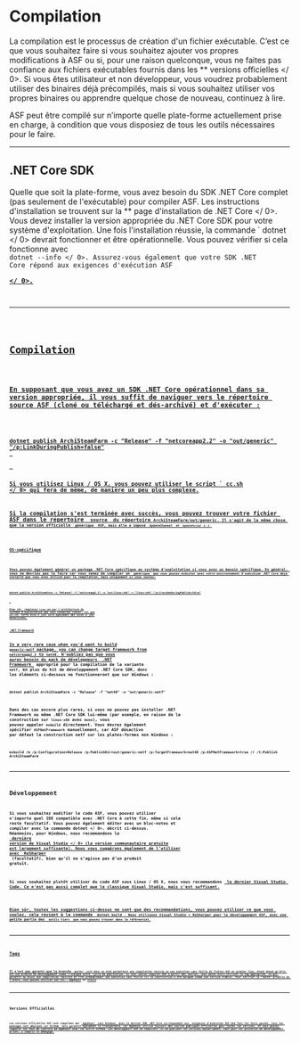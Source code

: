 # Compilation

La compilation est le processus de création d'un fichier exécutable. C’est ce que vous souhaitez faire si vous souhaitez ajouter vos propres modifications à ASF ou si, pour une raison quelconque, vous ne faites pas confiance aux fichiers exécutables fournis dans les ** versions officielles </ 0>. Si vous êtes utilisateur et non développeur, vous voudrez probablement utiliser des binaires déjà précompilés, mais si vous souhaitez utiliser vos propres binaires ou apprendre quelque chose de nouveau, continuez à lire.</p> 

ASF peut être compilé sur n’importe quelle plate-forme actuellement prise en charge, à condition que vous disposiez de tous les outils nécessaires pour le faire.

* * *

## .NET Core SDK

Quelle que soit la plate-forme, vous avez besoin du SDK .NET Core complet (pas seulement de l'exécutable) pour compiler ASF. Les instructions d'installation se trouvent sur la ** page d'installation de .NET Core </ 0>. Vous devez installer la version appropriée du .NET Core SDK pour votre système d'exploitation. Une fois l'installation réussie, la commande ` dotnet </ 0> devrait fonctionner et être opérationnelle. Vous pouvez vérifier si cela fonctionne avec <code> dotnet --info </ 0>. Assurez-vous également que votre SDK .NET Core répond aux exigences d'exécution ASF <strong><a href="https://github.com/JustArchiNET/ArchiSteamFarm/wiki/Compatibility#runtime-requirements"> </ 0>.</p>

<hr />

<h2>Compilation</h2>

<p>En supposant que vous avez un SDK .NET Core opérationnel dans sa version appropriée, il vous suffit de naviguer vers le répertoire source ASF (cloné ou téléchargé et dés-archivé) et d'exécuter :</p>

<pre><code class="shell">dotnet publish ArchiSteamFarm -c "Release" -f "netcoreapp2.2" -o "out/generic" "/p:LinkDuringPublish=false"
`</pre> 

Si vous utilisez Linux / OS X, vous pouvez utiliser le script ` cc.sh </ 0> qui fera de même, de manière un peu plus complexe.</p>

<p>Si la compilation s'est terminée avec succès, vous pouvez trouver votre fichier ASF dans le répertoire <code> source </ 0> du répertoire <code>ArchiSteamFarm/out/generic</ 0>. Il s'agit de la même chose que la version officielle <code> générique </ 0> ASF, mais elle a imposé <code> UpdateChannel </ 0> et <code> UpdatePeriod </ 0> à <code> 0 </ 0>.</p>

<h3>OS-spécifique</h3>

<p>Vous pouvez également générer un package .NET Core spécifique au système d'exploitation si vous avez un besoin spécifique. En général, vous ne devriez pas le faire car vous venez de compiler un <code> générique </ 0> que vous pouvez exécuter avec votre environnement d'exécution .NET Core déjà installé que vous avez utilisé pour la compilation, mais uniquement si vous voulez:</p>

<pre><code class="shell">dotnet publish ArchiSteamFarm -c "Release" -f "netcoreapp2.2" -o "out/linux-x64" -r "linux-x64" "/p:CrossGenDuringPublish=false"
`</pre> 

Bien sûr, remplacez ` linux-x64 ` par l'architecture du système d'exploitation que vous souhaitez cibler, tel que ` win-x64 `. Cette mise à jour aura également des mises à jour désactivées.

### .NET Framework 

In a very rare case when you'd want to build `generic-netf` package, you can change target framework from `netcoreapp2.2` to `net48`. N'oubliez pas que vous aurez besoin du pack de développeurs **[ .NET Framework ](https://dotnet.microsoft.com/download/visual-studio-sdks)** approprié pour la compilation de la variante ` netf `, en plus du kit de développement .NET Core SDK, donc les éléments ci-dessous ne fonctionneront que sur Windows :

```shell
dotnet publish ArchiSteamFarm -c "Release" -f "net48" -o "out/generic-netf"
```

Dans des cas encore plus rares, si vous ne pouvez pas installer .NET Framework ou même .NET Core SDK lui-même (par exemple, en raison de la construction sur ` linux-x86 ` avec ` mono `), vous pouvez appeler ` msbuild ` directement. Vous devrez également spécifier `ASFNetFramework` manuellement, car ASF désactive par défaut la construction netf sur les plates-formes non Windows :

```shell
msbuild /m /p:Configuration=Release /p:PublishDir=out/generic-netf /p:TargetFramework=net48 /p:ASFNetFramework=true /r /t:Publish ArchiSteamFarm
```

* * *

## Développement

Si vous souhaitez modifier le code ASF, vous pouvez utiliser n'importe quel IDE compatible avec .NET Core à cette fin, même si cela reste facultatif. Vous pouvez également éditer avec un bloc-notes et compiler avec la commande  dotnet </ 0>. décrit ci-dessus. Néanmoins, pour Windows, nous recommandons la <strong><a href="https://visualstudio.microsoft.com/downloads"> dernière version de Visual Studio </ 0> (la version communautaire gratuite est largement suffisante). Nous vous suggérons également de l’utiliser avec <strong><a href="https://www.jetbrains.com/resharper"> ReSharper </a></strong> (facultatif), bien qu’il ne s’agisse pas d’un produit gratuit.</p>

<p>Si vous souhaitez plutôt utiliser du code ASF sous Linux / OS X, nous vous recommandons <strong><a href="https://code.visualstudio.com/download"> le dernier Visual Studio Code</ 0>. Ce n'est pas aussi complet que le classique Visual Studio, mais c'est suffisant.</p>

<p>Bien sûr, toutes les suggestions ci-dessus ne sont que des recommandations, vous pouvez utiliser ce que vous voulez, cela revient à la commande <code> dotnet build </ 0>. Nous utilisons Visual Studio + ReSharper pour le développement ASF, avec une petite partie des <code> outils tiers </ 0> que vous pouvez trouver dans le référentiel.</p>

<hr />

<h2>Tags</h2>

<p>Il n’est pas garanti que la branche <code> master </ 0> soit dans un état permettant une compilation réussie ou une exécution sans faille du fichier ASF en premier lieu, étant donné qu’elle est une branche de développement comme l’indique notre <strong><a href="https://github.com/JustArchiNET/ArchiSteamFarm/wiki/Release-cycle"> cycle de publication</ 1>. Si vous voulez compiler ASF à partir des sources, vous devez alors utiliser le <strong><a href="https://github.com/JustArchiNET/ArchiSteamFarm/tags">tag</ 0> appropriée, ce qui garantit au moins une compilation réussite et très probablement une exécution sans faille (si la construction a été marquée comme une version stable). Pour vérifier la "santé" actuelle de l’arbre, vous pouvez utiliser nos CIs - <strong><a href="https://ci.appveyor.com/project/JustArchi/ArchiSteamFarm">AppVeyor</a></strong> ou <strong><a href="https://travis-ci.com/JustArchiNET/ArchiSteamFarm">Travis</a></strong>.</p>

<hr />

<h2>Versions Officielles</h2>

<p>Les versions officielles ASF sont compilées par <strong><a href="https://ci.appveyor.com/project/JustArchi/ArchiSteamFarm"> AppVeyor </ 0> sous Windows, avec le dernier SDK .NET Core correspondant aux  <strong><a href="https://github.com/JustArchiNET/ArchiSteamFarm/wiki/Compatibility#runtime-requirements">exigences d'exécution</ 1> ASF Une fois les tests passés, tous les packages sont déployés sur GitHub. Cela garantit également la transparence, car AppVeyor utilise toujours des sources publiques officielles pour toutes les versions, et vous pouvez comparer les taux de contrôle de AppVeyor avec les actifs GitHub. Les développeurs ASF ne compilent, ni ne publient les versions manuellement, sauf pour les processus de développement privés, y compris le débogage.</p>